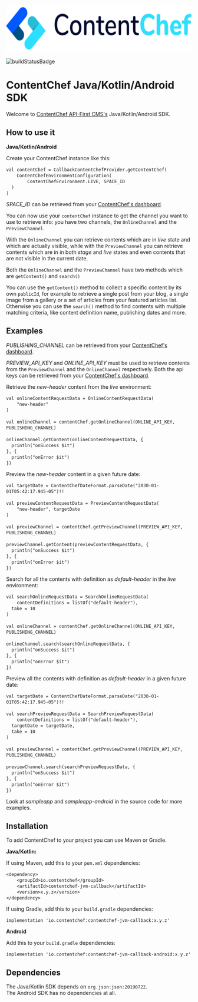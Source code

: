 <div align="center">
  <img src="assets/ContentChef_logo_banner.svg" height="128"/>
</div>

![buildStatusBadge](https://github.com/contentchef/contentchef-jvm/workflows/build/badge.svg)

# ContentChef Java/Kotlin/Android SDK

Welcome to [ContentChef API-First CMS's](https://www.contentchef.io/) Java/Kotlin/Android SDK.

## How to use it

**Java/Kotlin/Android**

Create your ContentChef instance like this:

    val contentChef = CallbackContentChefProvider.getContentChef(  
        ContentChefEnvironmentConfiguration(  
            ContentChefEnvironment.LIVE, SPACE_ID
      )  
    )

*SPACE_ID* can be retrieved from your [ContentChef's dashboard](https://app.contentchef.io/).

You can now use your `contentChef` instance to get the channel you want to use to retrieve info: you have two channels, the `OnlineChannel` and the `PreviewChannel`.

With the `OnlineChannel` you can retrieve contents which are in _live_ state and which are actually visible, while with the `PreviewChannel` you can retrieve contents which are in in both _stage_ and _live_ states and even contents that are not visible in the current date.

Both the `OnlineChannel` and the `PreviewChannel` have two methods which are `getContent()` and `search()`

You can use the `getContent()` method to collect a specific content by its own `publicId`, for example to retrieve a single post from your blog, a single image from a gallery or a set of articles from your featured articles list. Otherwise you can use the `search()` method to find contents with multiple matching criteria, like content definition name, publishing dates and more.

## Examples

*PUBLISHING_CHANNEL* can be retrieved from your [ContentChef's dashboard](https://app.contentchef.io/).

*PREVIEW_API_KEY* and *ONLINE_API_KEY* must be used to retrieve contents from the `PreviewChannel` and the `OnlineChannel` respectively. Both the api keys can be retrieved from your [ContentChef's dashboard](https://app.contentchef.io/).

Retrieve the *new-header* content from the _live_ environment:

    val onlineContentRequestData = OnlineContentRequestData(  
        "new-header"  
    )
    
    val onlineChannel = contentChef.getOnlineChannel(ONLINE_API_KEY, PUBLISHING_CHANNEL)
    
    onlineChannel.getContent(onlineContentRequestData, {  
      println("onSuccess $it")  
    }, {  
      println("onError $it")  
    })

Preview the *new-header* content in a given future date:

    val targetDate = ContentChefDateFormat.parseDate("2030-01-01T05:42:17.945-05")!!
    
    val previewContentRequestData = PreviewContentRequestData(  
        "new-header", targetDate
    )
    
    val previewChannel = contentChef.getPreviewChannel(PREVIEW_API_KEY, PUBLISHING_CHANNEL)
    
    previewChannel.getContent(previewContentRequestData, {  
      println("onSuccess $it")  
    }, {  
      println("onError $it")  
    })

Search for all the contents with definition as *default-header* in the _live_ environment:

    val searchOnlineRequestData = SearchOnlineRequestData(  
        contentDefinitions = listOf("default-header"),  
      take = 10  
    )
    
    val onlineChannel = contentChef.getOnlineChannel(ONLINE_API_KEY, PUBLISHING_CHANNEL)
    
    onlineChannel.search(searchOnlineRequestData, {  
      println("onSuccess $it")  
    }, {  
      println("onError $it")  
    })

Preview all the contents with definition as *default-header* in a given future date:

    val targetDate = ContentChefDateFormat.parseDate("2030-01-01T05:42:17.945-05")!!
    
    val searchPreviewRequestData = SearchPreviewRequestData(  
        contentDefinitions = listOf("default-header"),  
      targetDate = targetDate,  
      take = 10  
    )
    
    val previewChannel = contentChef.getPreviewChannel(PREVIEW_API_KEY, PUBLISHING_CHANNEL)
    
    previewChannel.search(searchPreviewRequestData, {  
      println("onSuccess $it")  
    }, {  
      println("onError $it")  
    })

Look at *sampleapp* and *sampleapp-android* in the source code for more examples.

## Installation

To add ContentChef to your project you can use Maven or Gradle.

**Java/Kotlin:**

If using Maven, add this to your `pom.xml` dependencies:

    <dependency>
        <groupId>io.contentchef</groupId>
        <artifactId>contentchef-jvm-callback</artifactId>
        <version>x.y.z</version>
    </dependency>

If using Gradle, add this to your `build.gradle` dependencies:

    implementation 'io.contentchef:contentchef-jvm-callback:x.y.z'

**Android**

Add this to your `build.gradle` dependencies:

    implementation 'io.contentchef:contentchef-jvm-callback-android:x.y.z'

## Dependencies

The Java/Kotlin SDK depends on `org.json:json:20190722`.  
The Android SDK has no dependencies at all.
